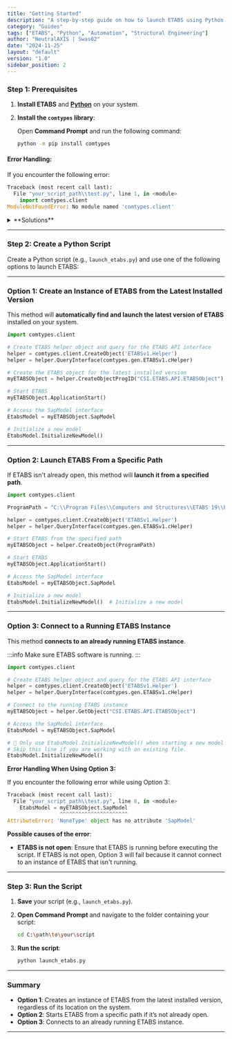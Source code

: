 ```yaml
---
title: "Getting Started"
description: "A step-by-step guide on how to launch ETABS using Python, with two methods: connecting to a running instance or launching from a specific path."
category: "Guides"
tags: ["ETABS", "Python", "Automation", "Structural Engineering"]
author: "NeutralAXIS | Swas02"
date: "2024-11-25"
layout: "default"
version: "1.0"
sidebar_position: 2
---
```


### **Step 1: Prerequisites**

1. **Install ETABS** and [**Python**](https://www.python.org/downloads/) on your system.
2. **Install the `comtypes` library**:

   Open **Command Prompt** and run the following command:

   ```bash
   python -m pip install comtypes
   ```

#### **Error Handling:**

If you encounter the following error:

```python
Traceback (most recent call last):
  File "your_script_path\\test.py", line 1, in <module>
    import comtypes.client
ModuleNotFoundError: No module named 'comtypes.client'
```

<details>

<summary>**Solutions**</summary>

:::note If you have already installed comtypes globally and are still encountering this error, try reinstalling comtypes or install it in a virtual environment to isolate your dependencies.
:::

**1: Ensure `pip` is installed**

Before proceeding, make sure you have `pip` installed, as it’s required to install Python packages. To check if `pip` is installed, open a command prompt and run:

```bash
pip --version
```

- If you see a version number (e.g., `pip xx.x.x`), then `pip` is already installed.
- If you get an error, you will need to install `pip`. You can follow the [official guide to install pip](https://pip.pypa.io/en/stable/installation/) if necessary.

**2: Navigate to the folder containing your script**

Open a command prompt and go to the folder where your script (`test.py`) is saved. For example:

```bash
cd C:\path\to\your\script
```

**3: Create a virtual environment** (optional but recommended)

Creating a virtual environment will help manage dependencies for this project:

```bash
python -m venv venv
```

**4: Activate the virtual environment**

- **Windows**:

  ```bash
  .\venv\Scripts\activate
  ```

**5: Install `comtypes` in the virtual environment**

With the virtual environment activated, install `comtypes` using `pip`:

```bash
pip install comtypes
```

**6: Run your script**

Now, try running your `test.py` script again. The error should be resolved if `comtypes` is installed in the correct environment.

</details>


---

### **Step 2: Create a Python Script**

Create a Python script (e.g., `launch_etabs.py`) and use one of the following options to launch ETABS:

---

### **Option 1: Create an Instance of ETABS from the Latest Installed Version**

This method will **automatically find and launch the latest version of ETABS** installed on your system.

```python
import comtypes.client

# Create ETABS helper object and query for the ETABS API interface
helper = comtypes.client.CreateObject('ETABSv1.Helper')
helper = helper.QueryInterface(comtypes.gen.ETABSv1.cHelper)

# Create the ETABS object for the latest installed version
myETABSObject = helper.CreateObjectProgID("CSI.ETABS.API.ETABSObject")  # Create object for the latest version

# Start ETABS
myETABSObject.ApplicationStart()

# Access the SapModel interface
EtabsModel = myETABSObject.SapModel

# Initialize a new model
EtabsModel.InitializeNewModel()
```

---

### **Option 2: Launch ETABS From a Specific Path**

If ETABS isn't already open, this method will **launch it from a specified path**.

```python
import comtypes.client

ProgramPath = "C:\\Program Files\\Computers and Structures\\ETABS 19\\ETABS.exe"

helper = comtypes.client.CreateObject('ETABSv1.Helper')
helper = helper.QueryInterface(comtypes.gen.ETABSv1.cHelper)

# Start ETABS from the specified path
myETABSObject = helper.CreateObject(ProgramPath)

# Start ETABS
myETABSObject.ApplicationStart()

# Access the SapModel interface
EtabsModel = myETABSObject.SapModel

# Initialize a new model
EtabsModel.InitializeNewModel()  # Initialize a new model
```

---

### **Option 3: Connect to a Running ETABS Instance**

This method **connects to an already running ETABS instance**.

:::info
Make sure ETABS software is running.
:::

```python
import comtypes.client

# Create ETABS helper object and query for the ETABS API interface
helper = comtypes.client.CreateObject('ETABSv1.Helper')
helper = helper.QueryInterface(comtypes.gen.ETABSv1.cHelper)

# Connect to the running ETABS instance
myETABSObject = helper.GetObject("CSI.ETABS.API.ETABSObject")

# Access the SapModel interface
EtabsModel = myETABSObject.SapModel

# 🚨 Only use EtabsModel.InitializeNewModel() when starting a new model file.
# Skip this line if you are working with an existing file.
EtabsModel.InitializeNewModel()
```

**Error Handling When Using Option 3:**

If you encounter the following error while using Option 3:

```py
Traceback (most recent call last):
  File "your_script_path\\test.py", line 8, in <module>
    EtabsModel = myETABSObject.SapModel
                 ^^^^^^^^^^^^^^^^^^^^^^
AttributeError: 'NoneType' object has no attribute 'SapModel'
```

**Possible causes of the error**:

- **ETABS is not open**: Ensure that ETABS is running before executing the script. If ETABS is not open, Option 3 will fail because it cannot connect to an instance of ETABS that isn't running.

---

### **Step 3: Run the Script**

1. **Save** your script (e.g., `launch_etabs.py`).
2. **Open Command Prompt** and navigate to the folder containing your script:

   ```bash
   cd C:\path\to\your\script
   ```

3. **Run the script**:

   ```bash
   python launch_etabs.py
   ```

---

### **Summary**

- **Option 1**: Creates an instance of ETABS from the latest installed version, regardless of its location on the system.
- **Option 2**: Starts ETABS from a specific path if it’s not already open.
- **Option 3**: Connects to an already running ETABS instance.

---